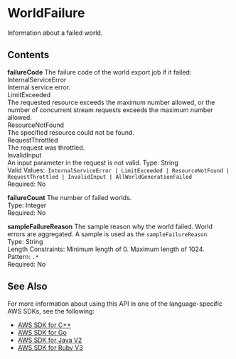 # WorldFailure<a name="API_WorldFailure"></a>

Information about a failed world\.

## Contents<a name="API_WorldFailure_Contents"></a>

 **failureCode**   <a name="robomaker-Type-WorldFailure-failureCode"></a>
The failure code of the world export job if it failed:    
InternalServiceError  
Internal service error\.  
LimitExceeded  
The requested resource exceeds the maximum number allowed, or the number of concurrent stream requests exceeds the maximum number allowed\.   
ResourceNotFound  
The specified resource could not be found\.   
RequestThrottled  
The request was throttled\.  
InvalidInput  
An input parameter in the request is not valid\.
Type: String  
Valid Values:` InternalServiceError | LimitExceeded | ResourceNotFound | RequestThrottled | InvalidInput | AllWorldGenerationFailed`   
Required: No

 **failureCount**   <a name="robomaker-Type-WorldFailure-failureCount"></a>
The number of failed worlds\.  
Type: Integer  
Required: No

 **sampleFailureReason**   <a name="robomaker-Type-WorldFailure-sampleFailureReason"></a>
The sample reason why the world failed\. World errors are aggregated\. A sample is used as the `sampleFailureReason`\.   
Type: String  
Length Constraints: Minimum length of 0\. Maximum length of 1024\.  
Pattern: `.*`   
Required: No

## See Also<a name="API_WorldFailure_SeeAlso"></a>

For more information about using this API in one of the language\-specific AWS SDKs, see the following:
+  [AWS SDK for C\+\+](https://docs.aws.amazon.com/goto/SdkForCpp/robomaker-2018-06-29/WorldFailure) 
+  [AWS SDK for Go](https://docs.aws.amazon.com/goto/SdkForGoV1/robomaker-2018-06-29/WorldFailure) 
+  [AWS SDK for Java V2](https://docs.aws.amazon.com/goto/SdkForJavaV2/robomaker-2018-06-29/WorldFailure) 
+  [AWS SDK for Ruby V3](https://docs.aws.amazon.com/goto/SdkForRubyV3/robomaker-2018-06-29/WorldFailure) 